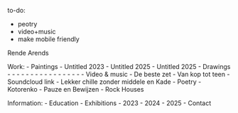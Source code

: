 to-do:
- peotry
- video+music
- make mobile friendly

Rende Arends

Work:
    - Paintings
        - Untitled 2023
        - Untitled 2025
        - Untitled 2025
    - Drawings
        - 
        -
        -
        -
        -
        -
        -
        -
        -
        -
        -
        -
        -
        -
        -
        -
    - Video & music
        - De beste zet
        - Van kop tot teen
        - Soundcloud link
        - Lekker chille zonder middele en Kade
    - Poetry
        - Kotorenko
        - Pauze en Bewijzen
        - Rock Houses

Information:
    - Education
    - Exhibitions
        - 2023
        - 2024
        - 2025
    - Contact
